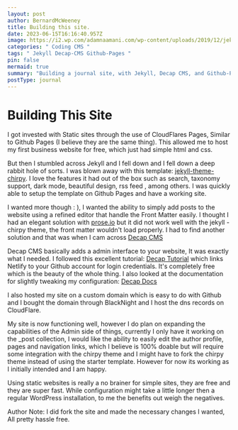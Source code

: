 ```yaml
---
layout: post
author: BernardMcWeeney
title: Building this site.
date: 2023-06-15T16:16:40.957Z
image: https://i2.wp.com/adamnaamani.com/wp-content/uploads/2019/12/jekyll.png?fit=1920%2C600&ssl=1&is-pending-load=1
categories: " Coding CMS "
tags: " Jekyll Decap-CMS Github-Pages "
pin: false
mermaid: true
summary: "Building a journal site, with Jekyll, Decap CMS, and Github-Pages "
postType: journal
---
```

# Building This Site

I got invested with Static sites through the use of CloudFlares Pages, Similar to Github Pages (I believe they are the same thing). This allowed me to host my first business website for free, which just had simple html and css.

But then I stumbled across Jekyll and I fell down and I fell down a deep rabbit hole of sorts. I was blown away with this template: [jekyll-theme-chirpy](https://github.com/cotes2020/jekyll-theme-chirpy). I love the features it had out of the box such as search, taxonomy support, dark mode, beautiful design, rss feed , among others. I was quickly able to setup the template on Github Pages and have a working site.

I wanted more though : ), I wanted the ability to simply add posts to the website using a refined editor that handle the Front Matter easily. I thought I had an elegant solution with [prose.io](https://prose.io) but it did not work well with the jekyll - chirpy theme, the front matter wouldn't load properly.  I had to find another solution and that was when I cam across [Decap CMS](https://decapcms.org/) 

Decap CMS basically adds a admin interface to your website, It was exactly what I needed. I followed this excellent tutorial: [Decap Tutorial](https://sujaykundu.com/blog/how-to-setup-netlify-cms-with-github-pages-hosted-jekyll-blog/) which links Netlify to your Github account for login credentials. It's completely free which is the beauty of the whole thing. I also looked at the documentation for slightly tweaking my configuration: [Decap Docs](https://decapcms.org/docs/jekyll/)

I also hosted my site on a custom domain which is easy to do with Github and I bought the domain through BlackNight and I host the dns records on CloudFlare.

My site is now functioning well, however I do plan on expanding the capabilities of the Admin side of things, currently I only have it working on the _post collection, I would like the ability to easily edit the author profile, pages and navigation links, which I believe is 100% doable but will require some integration with the chirpy theme and I might have to fork the chirpy theme instead of using the starter template. However for now its working as I initially intended and I am happy.

Using static websites is really a no brainer for simple sites, they are free and they are super fast. While configuration might take a little longer then a regular WordPress installation, to me the benefits out weigh the negatives.



﻿Author Note: I did fork the site and made the necessary changes I wanted, All pretty hassle free.
